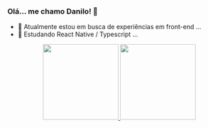 ### Olá... me chamo Danilo! 👋


- 🔭 Atualmente estou em busca de experiências em front-end ...
- 🌱 Estudando React Native / Typescript  ...

<div align="center">
  <a href="https://github.com/d4n1lo">
  <img height="170em" src="https://github-readme-stats.vercel.app/api?username=d4n1lo&show_icons=true&theme=dark&include_all_commits=true&count_private=true"/>
  <img height="170em" src="https://github-readme-stats.vercel.app/api/top-langs/?username=d4n1lo&layout=demo&langs_count=5&theme=dark"/>
</div>
